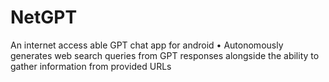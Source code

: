 # NetGPT
An internet access able GPT chat app for android
• Autonomously generates web search queries from GPT responses alongside the ability to gather information from provided URLs
